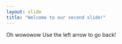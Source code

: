 ```yaml
---
layout: slide
title: "Welcome to our second slide!"
---
```

Oh wowowow
Use the left arrow to go back!

